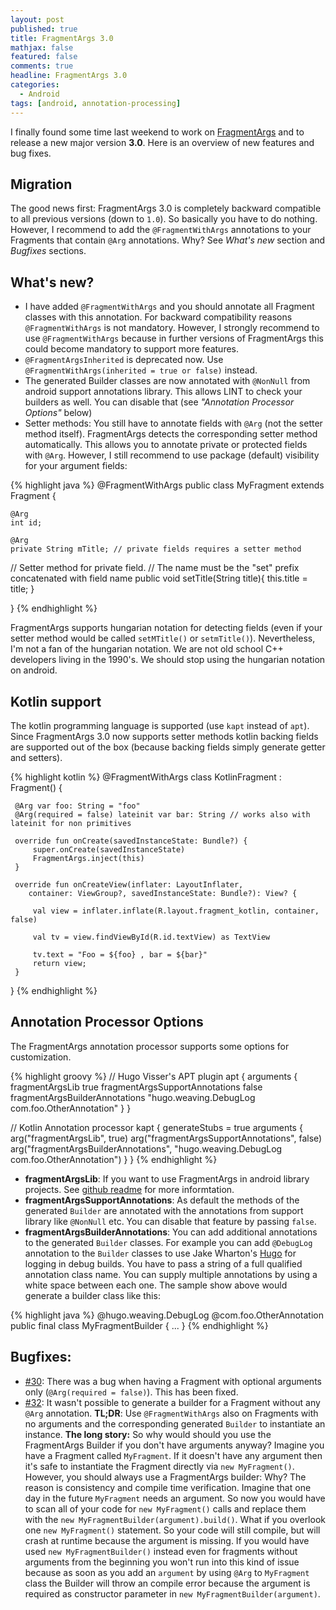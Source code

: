 ```yaml
---
layout: post
published: true
title: FragmentArgs 3.0
mathjax: false
featured: false
comments: true
headline: FragmentArgs 3.0
categories:
  - Android
tags: [android, annotation-processing]
---
```

I finally found some time last weekend to work on [FragmentArgs](https://github.com/sockeqwe/fragmentargs) and to release a new major version **3.0**. Here is an overview of new features and bug fixes.

## Migration
The good news first: FragmentArgs 3.0 is completely backward compatible to all previous versions (down to `1.0`). So basically you have to do nothing. However, I recommend to add the `@FragmentWithArgs` annotations to your Fragments that contain `@Arg` annotations. Why? See _What's new_ section and _Bugfixes_ sections.

## What's new?
 - I have added `@FragmentWithArgs` and you should annotate all Fragment classes with this annotation. For backward compatibility reasons `@FragmentWithArgs` is not mandatory. However, I strongly recommend to use `@FragmentWithArgs` because in further versions of FragmentArgs this could become mandatory to support more features.
 - `@FragmentArgsInherited` is deprecated now. Use `@FragmentWithArgs(inherited = true or false)` instead.
 - The generated Builder classes are now annotated with `@NonNull` from android support annotations library. This allows LINT to check your builders as well. You can disable that (see _"Annotation Processor Options"_ below)
 - Setter methods: You still have to annotate fields with `@Arg` (not the setter method itself). FragmentArgs detects the corresponding setter method automatically. This allows you to annotate private or protected fields with `@Arg`. However, I still recommend to use package (default) visibility for your argument fields:

{% highlight java %}
@FragmentWithArgs
public class MyFragment extends Fragment {

    @Arg
    int id;

    @Arg
    private String mTitle; // private fields requires a setter method

  // Setter method for private field.
  // The name must be the "set" prefix concatenated with field name
  public void setTitle(String title){
    this.title = title;
  }

}
{% endhighlight %}

FragmentArgs supports hungarian notation for detecting fields (even if your setter method would be called `setMTitle()` or `setmTitle()`). Nevertheless, I'm not a fan of the hungarian notation. We are not old school C++ developers living in the 1990's. We should stop using the hungarian notation on android.

## Kotlin support
The kotlin programming language is supported (use `kapt` instead of `apt`). Since FragmentArgs 3.0 now supports setter methods kotlin backing fields are supported out of the box (because backing fields simply generate getter and setters).

{% highlight kotlin %}
 @FragmentWithArgs
 class KotlinFragment : Fragment() {

     @Arg var foo: String = "foo"
     @Arg(required = false) lateinit var bar: String // works also with lateinit for non primitives

     override fun onCreate(savedInstanceState: Bundle?) {
         super.onCreate(savedInstanceState)
         FragmentArgs.inject(this)
     }

     override fun onCreateView(inflater: LayoutInflater,
        container: ViewGroup?, savedInstanceState: Bundle?): View? {

         val view = inflater.inflate(R.layout.fragment_kotlin, container, false)

         val tv = view.findViewById(R.id.textView) as TextView

         tv.text = "Foo = ${foo} , bar = ${bar}"
         return view;
     }
 }
 {% endhighlight %}

## Annotation Processor Options
The FragmentArgs annotation processor supports some options for customization.

{% highlight groovy %}
// Hugo Visser's APT plugin
apt {
  arguments {
    fragmentArgsLib true
    fragmentArgsSupportAnnotations false
    fragmentArgsBuilderAnnotations "hugo.weaving.DebugLog com.foo.OtherAnnotation"
  }
}

// Kotlin Annotation processor
kapt {
  generateStubs = true
  arguments {
    arg("fragmentArgsLib", true)
    arg("fragmentArgsSupportAnnotations", false)
    arg("fragmentArgsBuilderAnnotations", "hugo.weaving.DebugLog com.foo.OtherAnnotation")
  }
}
 {% endhighlight %}

 - **fragmentArgsLib**: If you want to use FragmentArgs in android library projects. See [github readme](https://github.com/sockeqwe/fragmentargs) for more informtation.
 - **fragmentArgsSupportAnnotations**: As default the methods of the generated `Builder` are annotated with the annotations from support library like `@NonNull` etc. You can disable that feature by passing `false`.
 - **fragmentArgsBuilderAnnotations**: You can add additional annotations to the generated `Builder` classes. For example you can add `@DebugLog` annotation to the `Builder` classes to use Jake Wharton's [Hugo](https://github.com/JakeWharton/hugo) for logging in debug builds. You have to pass a string of a full qualified annotation class name. You can supply multiple annotations by using a white space between each one. The sample show above would generate a builder class like this:

 {% highlight java %}
  @hugo.weaving.DebugLog
  @com.foo.OtherAnnotation
  public final class MyFragmentBuilder {
    ...
  }
 {% endhighlight %}

## Bugfixes:
 -  [#30](https://github.com/sockeqwe/fragmentargs/issues/30): There was a bug when having a Fragment with  optional arguments only (`@Arg(required = false)`). This has been fixed.
 - [#32](https://github.com/sockeqwe/fragmentargs/issues/32): It wasn't possible to generate a builder for a Fragment without any `@Arg` annotation.  **TL;DR**: Use `@FragmentWithArgs` also on Fragments with no arguments and the corresponding generated `Builder` to instantiate an instance. **The long story:** So why would should you use the FragmentArgs Builder if you don't have arguments anyway? Imagine you have a Fragment called `MyFragment`. If it doesn't have any argument then it's safe to instantiate the Fragment directly via `new MyFragment()`. However, you should always use a FragmentArgs builder: Why? The reason is consistency and compile time verification. Imagine that one day in the future `MyFragment` needs an argument. So now you would have to scan all of your code for `new MyFragment()` calls and replace them with the `new MyFragmentBuilder(argument).build()`. What if you overlook one `new MyFragment()` statement. So your code will still compile, but will crash at runtime because the argument is missing. If you would have used `new MyFragmentBuilder()` instead even for fragments without arguments from the beginning you won't run into this kind of issue because as soon as you add an `argument` by using `@Arg` to `MyFragment` class the Builder will throw an compile error because the argument is required as constructor parameter in `new MyFragmentBuilder(argument)`.
